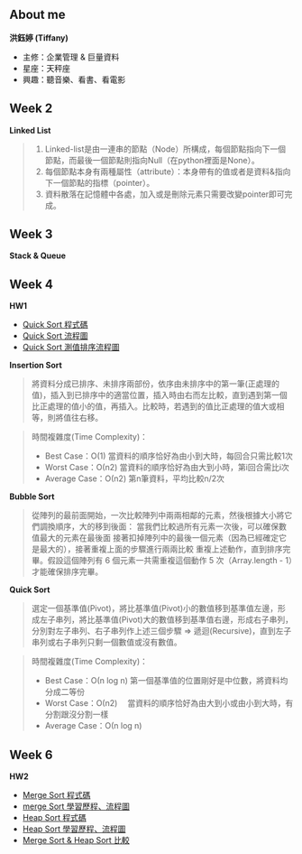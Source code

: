 About me
---------
**洪鈺婷 (Tiffany)**
* 主修：企業管理 & 巨量資料
* 星座：天秤座
* 興趣：聽音樂、看書、看電影



Week 2
---------
**Linked List**
> 1.  Linked-list是由一連串的節點（Node）所構成，每個節點指向下一個節點，而最後一個節點則指向Null（在python裡面是None）。
> 2.  每個節點本身有兩種屬性（attribute）：本身帶有的值或者是資料&指向下一個節點的指標（pointer）。
> 3.  資料散落在記憶體中各處，加入或是刪除元素只需要改變pointer即可完成。



Week 3
--------
**Stack & Queue**




Week 4
---------
**HW1**
* [Quick Sort 程式碼](https://nbviewer.jupyter.org/github/tiffany1020/lesson/blob/master/Homework/Quick%20%20Sort.ipynb)
* [Quick Sort 流程圖](https://github.com/tiffany1020/lesson/blob/master/Homework/Quick%20Sort%20flowchart.jpg)
* [Quick Sort 測值排序流程圖](https://github.com/tiffany1020/lesson/blob/master/Homework/%E6%B8%AC%E5%80%BC%E6%8E%92%E5%BA%8F%E6%B5%81%E7%A8%8B.jpg)

**Insertion Sort**
> 將資料分成已排序、未排序兩部份，依序由未排序中的第一筆(正處理的值)，插入到已排序中的適當位置，插入時由右而左比較，直到遇到第一個比正處理的值小的值，再插入。比較時，若遇到的值比正處理的值大或相等，則將值往右移。

> 時間複雜度(Time Complexity)：
> * Best Case：Ο(1)
>   當資料的順序恰好為由小到大時，每回合只需比較1次
> * Worst Case：Ο(n2)
>   當資料的順序恰好為由大到小時，第i回合需比i次
> * Average Case：Ο(n2)
>   第n筆資料，平均比較n/2次

**Bubble Sort**
> 從陣列的最前面開始，一次比較陣列中兩兩相鄰的元素，然後根據大小將它們調換順序，大的移到後面：
> 當我們比較過所有元素一次後，可以確保數值最大的元素在最後面
> 接著扣掉陣列中的最後一個元素（因為已經確定它是最大的），接著重複上面的步驟進行兩兩比較
> 重複上述動作，直到排序完畢。假設這個陣列有 6 個元素一共需重複這個動作 5 次（Array.length - 1）才能確保排序完畢。

**Quick Sort**
> 選定一個基準值(Pivot)，將比基準值(Pivot)小的數值移到基準值左邊，形成左子串列，將比基準值(Pivot)大的數值移到基準值右邊，形成右子串列，分別對左子串列、右子串列作上述三個步驟 ⇒ 遞迴(Recursive)，直到左子串列或右子串列只剩一個數值或沒有數值。

> 時間複雜度(Time Complexity)：
> * Best Case：Ο(n log n)
    第一個基準值的位置剛好是中位數，將資料均分成二等份
> * Worst Case：Ο(n2)　
    當資料的順序恰好為由大到小或由小到大時，有分割跟沒分割一樣
> * Average Case：Ο(n log n)





Week 6
---------
**HW2**
* [Merge Sort 程式碼](https://github.com/tiffany1020/lesson/blob/master/HW2/merge_sort_05153214.py)
* [merge Sort 學習歷程、流程圖](https://github.com/tiffany1020/lesson/blob/master/HW2/Merge%20sort%20%E5%AD%B8%E7%BF%92%E6%AD%B7%E7%A8%8B%E3%80%81%E6%B5%81%E7%A8%8B%E5%9C%96.ipynb)
* [Heap Sort 程式碼](https://github.com/tiffany1020/lesson/blob/master/HW2/heap_sort_05153214.py)
* [Heap Sort 學習歷程、流程圖](https://github.com/tiffany1020/lesson/blob/master/HW2/Heap%20sort%20%E5%AD%B8%E7%BF%92%E6%AD%B7%E7%A8%8B%E3%80%81%E6%B5%81%E7%A8%8B%E5%9C%96.ipynb)
* [Merge Sort & Heap Sort 比較](https://github.com/tiffany1020/lesson/blob/master/HW2/merge%20sort%20%26%20heap%20sort%20%E6%AF%94%E8%BC%83.md)
